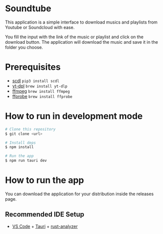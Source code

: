 # Soundtube

This application is a simple interface to download musics and playlists from Youtube or Soundcloud with ease.

You fill the input with the link of the music or playlist and click on the download button. The application will download the music and save it in the folder you choose.

# Prerequisites

- [scdl](https://github.com/flyingrub/scdl) `pip3 install scdl`
- [yt-dpl](https://github.com/yt-dlp/yt-dlp) `brew install yt-dlp`
- [ffmpeg](https://ffmpeg.org/) `brew install ffmpeg`
- [ffprobe](https://ffmpeg.org/ffprobe.html) `brew install ffprobe`

# How to run in development mode

```bash
# Clone this repository
$ git clone <url>

# Install deps
$ npm install

# Run the app
$ npm run tauri dev
```

# How to run the app

You can download the application for your distribution inside the releases page.

## Recommended IDE Setup

- [VS Code](https://code.visualstudio.com/) + [Tauri](https://marketplace.visualstudio.com/items?itemName=tauri-apps.tauri-vscode) + [rust-analyzer](https://marketplace.visualstudio.com/items?itemName=rust-lang.rust-analyzer)
